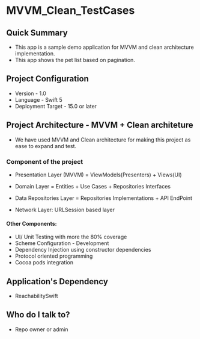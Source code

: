 # MVVM_Clean_TestCases

## Quick Summary ##

* This app is a sample demo application for MVVM and clean architecture implementation.
* This app shows the pet list based on pagination.


## Project Configuration ##

* Version - 1.0
* Language - Swift 5
* Deployment Target - 15.0 or later



## Project Architecture - MVVM + Clean architeture ##

* We have used MVVM and Clean architecture for making this project as ease to expand and test.

### Component of the project ###

* Presentation Layer (MVVM) = ViewModels(Presenters) + Views(UI)

* Domain Layer = Entities + Use Cases + Repositories Interfaces

* Data Repositories Layer = Repositories Implementations + API EndPoint

* Network Layer: URLSession based layer


#### Other Components: ####

* UI/ Unit Testing with more the 80% coverage
* Scheme Configuration - Development
* Dependency Injection using constructor dependencies
* Protocol oriented programming
* Cocoa pods integration


## Application's Dependency ##
* ReachabilitySwift


## Who do I talk to? ##
* Repo owner or admin

